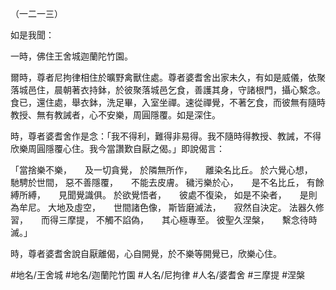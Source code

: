 （一二一三）

如是我聞：

一時，佛住王舍城迦蘭陀竹園。

爾時，尊者尼拘律相住於曠野禽獸住處。尊者婆耆舍出家未久，有如是威儀，依聚落城邑住，晨朝著衣持鉢，於彼聚落城邑乞食，善護其身，守諸根門，攝心繫念。食已，還住處，舉衣鉢，洗足畢，入室坐禪。速從禪覺，不著乞食，而彼無有隨時教授、無有教誡者，心不安樂，周圓隱覆。如是深住。

時，尊者婆耆舍作是念：「我不得利，難得非易得。我不隨時得教授、教誡，不得欣樂周圓隱覆心住。我今當讚歎自厭之偈。」即說偈言：

「當捨樂不樂，　　及一切貪覺，
於隣無所作，　　離染名比丘。
於六覺心想，　　馳騁於世間，
惡不善隱覆，　　不能去皮膚。
穢污樂於心，　　是不名比丘，
有餘縛所縛，　　見聞覺識俱。
於欲覺悟者，　　彼處不復染，
如是不染者，　　是則為牟尼。
大地及虛空，　　世間諸色像，
斯皆磨滅法，　　寂然自決定。
法器久修習，　　而得三摩提，
不觸不諂偽，　　其心極專至。
彼聖久涅槃，　　繫念待時滅。」

時，尊者婆耆舍說自厭離偈，心自開覺，於不樂等開覺已，欣樂心住。

#地名/王舍城
#地名/迦蘭陀竹園
#人名/尼拘律
#人名/婆耆舍
#三摩提
#涅槃
